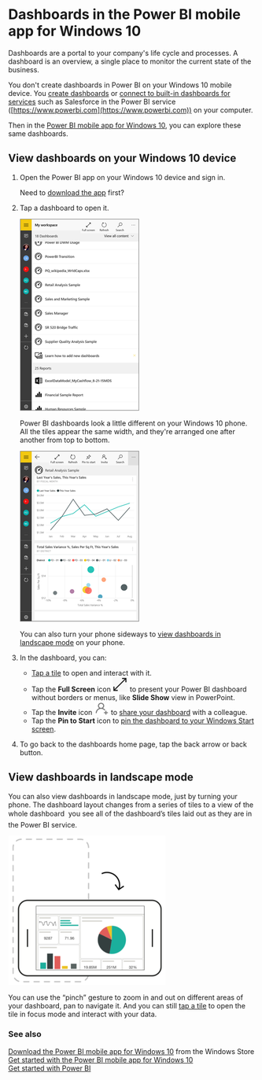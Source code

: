<properties 
   pageTitle="Dashboards in the Power BI mobile app for Windows 10"
   description="Dashboards are a portal to your company's life cycle. Learn how you can view, explore, and share your dashboards in the Power BI mobile app for Windows 10"
   services="powerbi" 
   documentationCenter="" 
   authors="maggiesMSFT" 
   manager="mblythe" 
   backup=""
   editor=""
   tags=""
   qualityFocus="monitoring"
   qualityDate="03/11/2016"/>
 
<tags
   ms.service="powerbi"
   ms.devlang="NA"
   ms.topic="article"
   ms.tgt_pltfrm="NA"
   ms.workload="powerbi"
   ms.date="06/24/2016"
   ms.author="maggies"/>

# Dashboards in the Power BI mobile app for Windows 10  

Dashboards are a portal to your company's life cycle and processes. A dashboard is an overview, a single place to monitor the current state of the business. 

You don't create dashboards in Power BI on your Windows 10 mobile device. You [create dashboards](powerbi-service-dashboards.md) or [connect to built-in dashboards for services](powerbi-content-packs-services.md) such as Salesforce in the Power BI service ([https://www.powerbi.com](https://www.powerbi.com)) on your computer.

Then in the [Power BI mobile app for Windows 10](powerbi-mobile-win10phone-app-get-started.md), you can explore these same dashboards.

## View dashboards on your Windows 10 device  
1.  Open the Power BI app on your Windows 10 device and sign in.

    Need to [download the app](http://go.microsoft.com/fwlink/?LinkID=526478) first?

2.  Tap a dashboard to open it.   

    ![](media/powerbi-mobile-dashboards-in-the-win10phone-app/power-bi-windows-10-home.png)

    Power BI dashboards look a little different on your Windows 10 phone. All the tiles appear the same width, and they're arranged one after another from top to bottom.

    ![](media/powerbi-mobile-dashboards-in-the-win10phone-app/power-bi-windows-10-dashboard.png)

     You can also turn your phone sideways to [view dashboards in landscape mode](#view-dashboards-in-landscape-mode) on your phone.

5.  In the dashboard, you can:

    -   [Tap a tile](powerbi-mobile-tiles-in-the-win10phone-app.md) to open and interact with it.
    -   Tap the **Full Screen** icon ![](media/powerbi-mobile-dashboards-in-the-win10phone-app/power-bi-windows-10-full-screen-icon.png) to present your Power BI dashboard without borders or menus, like **Slide Show** view in PowerPoint.
    -   Tap the **Invite** icon ![](media/powerbi-mobile-dashboards-in-the-win10phone-app/PBI_Andr_InviteIcon.png) to [share your dashboard](powerbi-mobile-share-a-dashboard-from-the-win10phone-app.md) with a colleague.
    -   Tap the **Pin to Start** icon to [pin the dashboard to your Windows Start screen](powerbi-mobile-pin-dashboard-from-win10phone-app.md). 
    

6.  To go back to the dashboards home page, tap the back arrow or back button.

## View dashboards in landscape mode
You can also view dashboards in landscape mode, just by turning your phone. The dashboard layout changes from a series of tiles to a view of the whole dashboard &#151; you see all of the dashboard’s tiles laid out as they are in the Power BI service.

![](media/powerbi-mobile-dashboards-in-the-win10phone-app/PBI_iPh_Landscape.png)

You can use the “pinch” gesture to zoom in and out on different areas of your dashboard, pan to navigate it. And you can still [tap a tile](powerbi-mobile-tiles-in-the-win10phone-app.md) to open the tile in focus mode and interact with your data.

### See also  
[Download the Power BI mobile app for Windows 10](http://go.microsoft.com/fwlink/?LinkID=526478) from the Windows Store  
[Get started with the Power BI mobile app for Windows 10](powerbi-mobile-win10phone-app-get-started.md)  
[Get started with Power BI](powerbi-service-get-started.md)  
